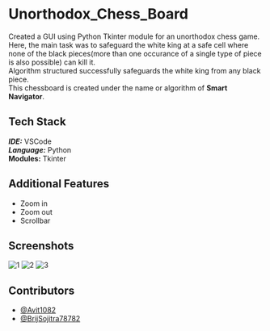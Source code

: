 # Unorthodox_Chess_Board 
Created a GUI using Python Tkinter module for an unorthodox chess game. \
Here, the main task was to safeguard the white king at a safe cell where none of the black pieces(more than one occurance of a single type of piece is also possible) can kill it. \
Algorithm structured successfully safeguards the white king from any black piece.\
This chessboard is created under the name or algorithm of **Smart Navigator**.

## Tech Stack
***IDE:*** VSCode \
***Language:***  Python \
**Modules:** Tkinter 
## Additional Features
* Zoom in 
* Zoom out 
* Scrollbar

## Screenshots
![1](https://user-images.githubusercontent.com/72906451/221475388-01a3cf20-be04-42e7-94d8-ed827ea09213.png)
![2](https://user-images.githubusercontent.com/72906451/221475405-f53a40ab-bb9b-40e5-99e5-8b2bc2dc0708.png)
![3](https://user-images.githubusercontent.com/72906451/221475417-3214fd6a-13d1-4429-8df6-47eece968734.png)

## Contributors

- [@Avit1082](https://github.com/Avit1082)
- [@BrijSojitra78782](https://github.com/BrijSojitra78782)
